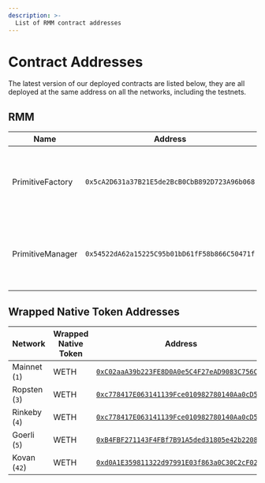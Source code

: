 ```yaml
---
description: >-
  List of RMM contract addresses
---
```


# Contract Addresses

The latest version of our deployed contracts are listed below, they are all deployed at the same address on all the networks, including the testnets.

## RMM

| Name | Address | Networks |
| -------- | -------- | -------- |
| PrimitiveFactory | `0x5cA2D631a37B21E5de2BcB0CbB892D723A96b068` | [Mainnet (`1`)](https://etherscan.io/address/0x5cA2D631a37B21E5de2BcB0CbB892D723A96b068)<br />[Rinkeby (`4`)](https://rinkeby.etherscan.io/address/0x5cA2D631a37B21E5de2BcB0CbB892D723A96b068)<br />[Kovan (`42`)](https://kovan.etherscan.io/address/0x5cA2D631a37B21E5de2BcB0CbB892D723A96b068)<br />[Goerli (`5`)](https://goerli.etherscan.io/address/0x5cA2D631a37B21E5de2BcB0CbB892D723A96b068) |
| PrimitiveManager | `0x54522dA62a15225C95b01bD61fF58b866C50471f` | [Mainnet (`1`)](https://etherscan.io/address/0x54522dA62a15225C95b01bD61fF58b866C50471f)<br />[Rinkeby (`4`)](https://rinkeby.etherscan.io/address/0x54522dA62a15225C95b01bD61fF58b866C50471f)<br />[Kovan (`42`)](https://kovan.etherscan.io/address/0x54522dA62a15225C95b01bD61fF58b866C50471f)<br />[Goerli (`5`)](https://goerli.etherscan.io/address/0x54522dA62a15225C95b01bD61fF58b866C50471f) |

## Wrapped Native Token Addresses

| Network | Wrapped Native Token | Address |
| --- | --- | --- |
| Mainnet (`1`) | WETH | [`0xC02aaA39b223FE8D0A0e5C4F27eAD9083C756Cc2`](https://etherscan.io/address/0xC02aaA39b223FE8D0A0e5C4F27eAD9083C756Cc2) |
| Ropsten (`3`) | WETH | [`0xc778417E063141139Fce010982780140Aa0cD5Ab`](https://ropsten.etherscan.io/address/0xc778417E063141139Fce010982780140Aa0cD5Ab) |
| Rinkeby (`4`) | WETH | [`0xc778417E063141139Fce010982780140Aa0cD5Ab`](https://rinkeby.etherscan.io/address/0xc778417E063141139Fce010982780140Aa0cD5Ab) |
| Goerli (`5`) | WETH | [`0xB4FBF271143F4FBf7B91A5ded31805e42b2208d6`](https://goerli.etherscan.io/address/0xB4FBF271143F4FBf7B91A5ded31805e42b2208d6) |
| Kovan (`42`) | WETH | [`0xd0A1E359811322d97991E03f863a0C30C2cF029C`](https://kovan.etherscan.io/address/0xd0A1E359811322d97991E03f863a0C30C2cF029C) |

